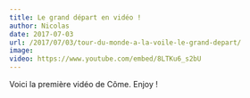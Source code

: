 ```yaml
---
title: Le grand départ en vidéo !
author: Nicolas
date: 2017-07-03
url: /2017/07/03/tour-du-monde-a-la-voile-le-grand-depart/
image:
video: https://www.youtube.com/embed/8LTKu6_s2bU
---
```


Voici la première vidéo de Côme. Enjoy !
